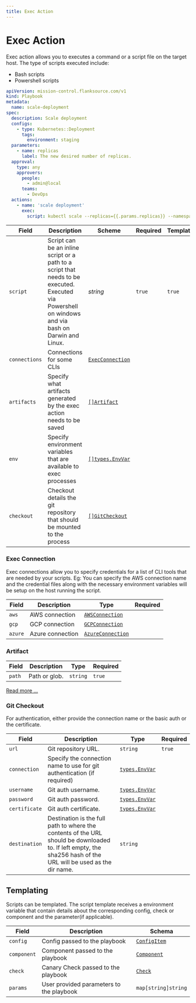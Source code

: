```yaml
---
title: Exec Action
---
```


# <Icon name="console"/> Exec Action

Exec action allows you to executes a command or a script file on the target host. The type of scripts executed include:

- Bash scripts
- Powershell scripts

```yaml title="scale-deployment.yaml"
apiVersion: mission-control.flanksource.com/v1
kind: Playbook
metadata:
  name: scale-deployment
spec:
  description: Scale deployment
  configs:
    - type: Kubernetes::Deployment
      tags:
        environment: staging
  parameters:
    - name: replicas
      label: The new desired number of replicas.
  approval:
    type: any
    approvers:
      people:
        - admin@local
      teams:
        - DevOps
  actions:
    - name: 'scale deployment'
      exec:
        script: kubectl scale --replicas={{.params.replicas}} --namespace={{.config.tags.namespace}} deployment {{.config.name}}
```

| Field         | Description                                                                                                                                          | Scheme                                                                          | Required | Templatable |
| ------------- | ---------------------------------------------------------------------------------------------------------------------------------------------------- | ------------------------------------------------------------------------------- | -------- | ----------- |
| `script`      | Script can be an inline script or a path to a script that needs to be executed. Executed via Powershell on windows and via bash on Darwin and Linux. | _string_                                                                        | `true`   | `true`      |
| `connections` | Connections for some CLIs                                                                                                                            | [`ExecConnection`](#exec-connection)                                            |          |             |
| `artifacts`   | Specify what artifacts generated by the exec action needs to be saved                                                                                | [`[]Artifact`](#artifact)                                                       |          |             |
| `env`         | Specify environment variables that are available to exec processes                                                                                   | [`[]types.EnvVar`](https://pkg.go.dev/github.com/flanksource/duty/types#EnvVar) |          |             |
| `checkout`    | Checkout details the git repository that should be mounted to the process                                                                            | [`[]GitCheckout`](#git-checkout)                                                |          |             |

### Exec Connection

Exec connections allow you to specify credentials for a list of CLI tools that are needed by your scripts. Eg: You can specify the AWS connection name and the credential files along with the necessary environment variables
will be setup on the host running the script.

| Field   | Description      | Type                                                            | Required |
| ------- | ---------------- | --------------------------------------------------------------- | -------- |
| `aws`   | AWS connection   | [`AWSConnection`](../references/connections#aws-connection)     |          |
| `gcp`   | GCP connection   | [`GCPConnection`](../references/connections#gcp-connection)     |          |
| `azure` | Azure connection | [`AzureConnection`](../references/connections#azure-connection) |          |

### Artifact

| Field  | Description   | Type     | Required |
| ------ | ------------- | -------- | -------- |
| `path` | Path or glob. | `string` | `true`   |

[Read more ...](../concepts/artifacts.md)

### Git Checkout

For authentication, either provide the connection name or the basic auth or the certificate.

| Field         | Description                                                                                                                                                    | Type                                                                          | Required |
| ------------- | -------------------------------------------------------------------------------------------------------------------------------------------------------------- | ----------------------------------------------------------------------------- | -------- |
| `url`         | Git repository URL.                                                                                                                                            | `string`                                                                      | `true`   |
| `connection`  | Specify the connection name to use for git authentication (if required)                                                                                        | [`types.EnvVar`](https://pkg.go.dev/github.com/flanksource/duty/types#EnvVar) |          |
| `username`    | Git auth username.                                                                                                                                             | [`types.EnvVar`](https://pkg.go.dev/github.com/flanksource/duty/types#EnvVar) |          |
| `password`    | Git auth password.                                                                                                                                             | [`types.EnvVar`](https://pkg.go.dev/github.com/flanksource/duty/types#EnvVar) |          |
| `certificate` | Git auth certificate.                                                                                                                                          | [`types.EnvVar`](https://pkg.go.dev/github.com/flanksource/duty/types#EnvVar) |          |
| `destination` | Destination is the full path to where the contents of the URL should be downloaded to. If left empty, the sha256 hash of the URL will be used as the dir name. | `string`                                                                      |          |

## Templating

Scripts can be templated. The script template receives a environment variable that contain details about the corresponding config, check or component and the parameter(if applicable).

| Field       | Description                              | Schema                                       |
| ----------- | ---------------------------------------- | -------------------------------------------- |
| `config`    | Config passed to the playbook            | [`ConfigItem`](../references/config_item.md) |
| `component` | Component passed to the playbook         | [`Component`](../references/component.md)    |
| `check`     | Canary Check passed to the playbook      | [`Check`](../references/check.md)            |
| `params`    | User provided parameters to the playbook | `map[string]string`                          |
